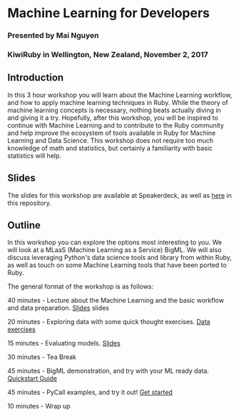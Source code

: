 # Machine Learning for Developers

### Presented by Mai Nguyen
### KiwiRuby in Wellington, New Zealand, November 2, 2017

## Introduction
In this 3 hour workshop you will learn about the Machine Learning workflow, and how to apply machine learning techniques in Ruby. While the theory of machine learning concepts is necessary, nothing beats actually diving in and giving it a try. Hopefully, after this workshop, you will be inspired to continue with Machine Learning and to contribute to the Ruby community and help improve the ecosystem of tools available in Ruby for Machine Learning and Data Science. This workshop does not require too much knowledge of math and statistics, but certainly a familiarity with basic statistics will help.

## Slides
The slides for this workshop are available at Speakerdeck, as well as [here](slides.pdf) in this repository.

## Outline
In this workshop you can explore the options most interesting to you. We will look at a MLaaS (Machine Learning as a Service) BigML. We will also discuss leveraging Python's data science tools and library from within Ruby, as well as touch on some Machine Learning tools that have been ported to Ruby.

The general format of the workshop is as follows:

40 minutes - Lecture about the Machine Learning and the basic workflow and data preparation. [Slides](slides.pdf)
slides

20 minutes - Exploring data with some quick thought exercises. [Data exercises](Data_Exercises.md)

15 minutes - Evaluating models. [Slides](slides.pdf)

30 minutes - Tea Break

45 minutes - BigML demonstration, and try with your ML ready data. [Quickstart Guide](ML_with_BigML.md)

45 minutes - PyCall examples, and try it out! [Get started](ML_with_PyCall.md)

10 minutes - Wrap up
